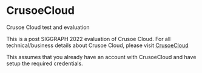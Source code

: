 # CrusoeCloud
Crusoe Cloud test and evaluation

This is a post SIGGRAPH 2022 evaluation of Crusoe Cloud. For all technical/business details about Crusoe Cloud, please visit [CrusoeCloud](https://crusoecloud.com/)

This assumes that you already have an account with CrusoeCloud and have setup the required credentials.

